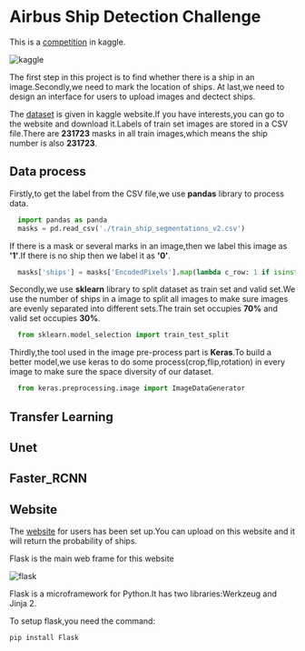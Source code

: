 Airbus Ship Detection Challenge
=

This is a [competition](https://www.kaggle.com/c/airbus-ship-detection) in kaggle.

![kaggle](https://storage.googleapis.com/kaggle-media/competitions/Airbus/ships.jpg)

The first step in this project is to find whether there is a ship in an image.Secondly,we need to mark the location of ships.
At last,we need to design an interface for users to upload images and dectect ships.

The [dataset](https://www.kaggle.com/c/airbus-ship-detection/data) is given in kaggle website.If you have interests,you can go to the website and download it.Labels of train set images are stored in a CSV file.There are **231723** masks in all train images,which means the ship number is also **231723**.

Data process
-
Firstly,to get the label from the CSV file,we use **pandas** library to process data.
```python
  import pandas as panda
  masks = pd.read_csv('./train_ship_segmentations_v2.csv')
```

If there is a mask or several marks in an image,then we label this image as **'1'**.If there is no ship then we label it 
as **'0'**.

```python
  masks['ships'] = masks['EncodedPixels'].map(lambda c_row: 1 if isinstance(c_row, str) else 0)
```

Secondly,we use **sklearn** library to split dataset as train set and valid set.We use the number of ships in a image to split all images to make sure images are evenly separated into different sets.The train set occupies **70%** and valid set occupies **30%**.
```python
  from sklearn.model_selection import train_test_split
```

Thirdly,the tool used in the image pre-process part is **Keras**.To build a better model,we use keras to do some process(crop,flip,rotation) in every image to make sure the space diversity of our dataset.
```python
  from keras.preprocessing.image import ImageDataGenerator
```

Transfer Learning
-

Unet
-

Faster_RCNN
-

Website
-

The [website](http://www.airbusshipdect.online/) for users has been set up.You can upload on this website and it will 
return the probability of ships.

Flask is the main web frame for this website

![flask](http://flask.pocoo.org/static/logo/flask.png)

Flask is a microframework for Python.It has two libraries:Werkzeug and Jinja 2.

To setup flask,you need the command:
```
pip install Flask
```


